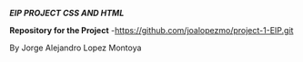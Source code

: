 ***EIP PROJECT CSS AND HTML***

**Repository for the Project**
-https://github.com/joalopezmo/project-1-EIP.git

By Jorge Alejandro Lopez Montoya



